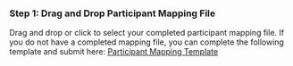 ### Step 1: Drag and Drop Participant Mapping File
Drag and drop or click to select your completed participant mapping file.  If you do not have a completed mapping file, you can complete the following template and submit here: [Participant Mapping Template](https://github.com/username/repository/raw/main/path/to/your/template.xlsx)